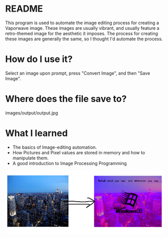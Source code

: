 # README #

This program is used to automate the image editing process for creating a Vaporwave image. These images are usually vibrant, and usually feature a retro-themed image for the aesthetic it imposes.
The process for creating these images are generally the same, so I thought I'd automate the process.

# How do I use it? #

Select an image upon prompt, press "Convert Image", and then "Save Image".

# Where does the file save to? #

images/output/output.jpg 

# What I learned #
- The basics of Image-editing automation.
- How Pictures and Pixel values are stored in memory and how to manipulate them.
- A good introduction to Image Processing Programming

![Example](ExampleOfUsage.png)

